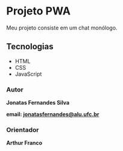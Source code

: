 # Projeto PWA

<p>Meu projeto consiste em um chat monólogo.
</p>


## Tecnologias

<ul>
<li>HTML</li>
<li>CSS</li>
<li>JavaScript</li>
</ul>

### Autor

<strong>Jonatas Fernandes Silva</strong>

<strong>email: jonatasfernandes@alu.ufc.br</strong>

### Orientador

<strong>Arthur Franco</strong>
